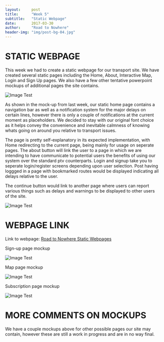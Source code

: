 ```yaml
---
layout:     post
title:      "Week 5"
subtitle:   "Static Webpage"
date:       2017-03-30
author:     "Road to Nowhere"
header-img: "img/post-bg-04.jpg"
---
```


# STATIC WEBPAGE

This week we had to create a static webpage for our transport site. We have created several static pages including the Home, About, Interactive Map, Login and Sign Up pages. We also have a few other tentative powerpoint mockups of additional pages the site contains. 

<img src="{{ site.baseurl }}/images/blog/Week5/Screenshot.PNG" alt="Image Test">


As shown in the mock-up from last week, our static home page contains a navigation bar as well as a notification system for the major delays on certain lines, however there is only a couple of notifications at the current moment as placeholders. We decided to stay with  our original font choice as it helps convey the convenience and inevitable calmness of knowing whats going on around you relative to transport issues.

The page is pretty self-explanatory in its expected implementation, with Home redirecting to the current page, being mainly for usage on seperate pages. The about button will link the user to a page in which we are intending to have communicate to potential users the benefits of using our system over the standard ptv counterparts. Login and signup take you to seperate login/register screens depending upon user selection. Post having loggged in a page with bookmarked routes would be displayed indicating all delays relative to the user.

The continue button would link to another page where users can report various things such as delays and warnings to be displayed to other users of the site.

<img src="{{ site.baseurl }}/images/blog/Week5/About%20page.PNG" alt="Image Test">

# WEBPAGE LINK

Link to webpage: <a href="{{ site.baseurl }}/home-static.html">Road to Nowhere Static Webpages</a>

Sign-up page mockup

<img src="{{ site.baseurl }}/images/blog/Week5/Login%20Signup%20page.jpg" alt="Image Test">


Map page mockup

<img src="{{ site.baseurl }}/images/blog/Week5/Map%20mockup.jpg" alt="Image Test">

Subscription page mockup

<img src="{{ site.baseurl }}/images/blog/Week5/Subscriptions%20mockup.jpg" alt="Image Test">

# MORE COMMENTS ON MOCKUPS

We have a couple mockups above for other possible pages our site may contain, however these are still a work in progress and are in no way final.



